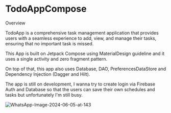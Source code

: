 # TodoAppCompose

Overview

TodoApp is a comprehensive task management application that provides users with a seamless experience to add, view, and manage their tasks, ensuring that no important task is missed.

This App is built on Jetpack Compose using MaterialDesign guideline and it uses a single activity and zero fragment pattern.

On top of that, this app also uses Database, DAO, PreferencesDataStore and Dependency Injection (Dagger and Hilt).

The app is still on development, I wanna try to create login via Firebase Auth and Database so that the users can save their own schedules and tasks but unfortunately I'm still busy.

![WhatsApp-Image-2024-06-05-at-143](https://github.com/DysnomiaBorealis/TodoAppCompose/assets/94872765/5dbdf62e-2467-4124-8fbd-52b2ec05f944)
